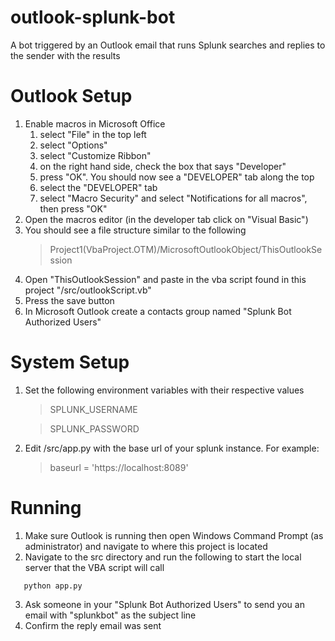 # outlook-splunk-bot
A bot triggered by an Outlook email that runs Splunk searches and replies to the sender with the results

# Outlook Setup
1. Enable macros in Microsoft Office
   1. select "File" in the top left
   2. select "Options"
   3. select "Customize Ribbon"
   4. on the right hand side, check the box that says "Developer"
   5. press "OK". You should now see a "DEVELOPER" tab along the top
   6. select the "DEVELOPER" tab
   7. select "Macro Security" and select "Notifications for all macros", then press "OK"
2. Open the macros editor (in the developer tab click on "Visual Basic")
3. You should see a file structure similar to the following
   > Project1(VbaProject.OTM)/MicrosoftOutlookObject/ThisOutlookSession
4. Open "ThisOutlookSession" and paste in the vba script found in this project "/src/outlookScript.vb"
5. Press the save button
6. In Microsoft Outlook create a contacts group named "Splunk Bot Authorized Users"

# System Setup
1. Set the following environment variables with their respective values
   > SPLUNK_USERNAME

   > SPLUNK_PASSWORD
2. Edit /src/app.py with the base url of your splunk instance. For example:
   > baseurl = 'https://localhost:8089'
   
# Running
1. Make sure Outlook is running then open Windows Command Prompt (as administrator) and navigate to where this project is located
2. Navigate to the src directory and run the following to start the local server that the VBA script will call
```
   python app.py
```
3. Ask someone in your "Splunk Bot Authorized Users" to send you an email with "splunkbot" as the subject line
4. Confirm the reply email was sent
